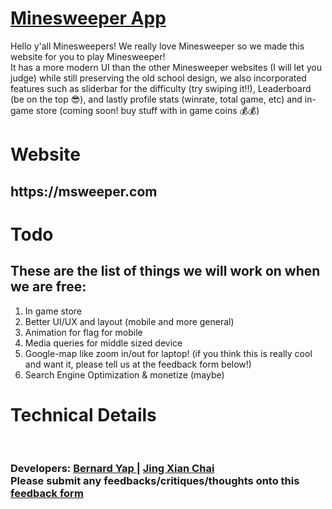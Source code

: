 <h1> <a href="https://msweeper.com"> Minesweeper App </a> </h1>
Hello y'all Minesweepers! We really love Minesweeper so we made this website for you to play Minesweeper! <br/>
It has a more modern UI than the other Minesweeper websites (I will let you judge) while still preserving the old school design, we also incorporated features such as sliderbar for the difficulty (try swiping it!!), Leaderboard (be on the top 😎), and lastly profile stats (winrate, total game, etc) and in-game store (coming soon! buy stuff with in game coins 💰💰)

<br/>
<h1> Website </h1> 
<h2>  https://msweeper.com </h2>

<h1> Todo </h1>
<h2> These are the list of things we will work on when we are free: </h2>
<ol>
  <li> In game store </li>
  <li> Better UI/UX and layout (mobile and more general) </li>
  <li> Animation for flag for mobile </li>
  <li> Media queries for middle sized device </li>
  <li> Google-map like zoom in/out for laptop! (if you think this is really cool and want it, please tell us at the feedback form below!)</li>
  <li> Search Engine Optimization & monetize (maybe) </li>
</ol>

<h1> Technical Details </h1>

<br/>
<h3>
Developers: <a href="https://github.com/DenardYap"> Bernard Yap </a> | <a href="https://github.com/jingxian01"> Jing Xian Chai</a> </br>
Please submit any feedbacks/critiques/thoughts onto this <a href= "https://docs.google.com/forms/d/e/1FAIpQLSe3sQJtLYV5iZ6kCK74OGhEaCykoJqktLfuJwX2Xag0J_Z1GQ/viewform"> feedback form </a> 
</h3>

